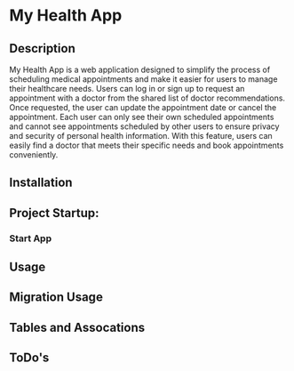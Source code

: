 # My Health App


## Description
My Health App is a web application designed to simplify the process of scheduling medical appointments and make it easier for users to manage their healthcare needs. Users can log in or sign up to request an appointment with a doctor from the shared list of doctor recommendations. Once requested, the user can update the appointment date or cancel the appointment. Each user can only see their own scheduled appointments and cannot see appointments scheduled by other users to ensure privacy and security of personal health information. With this feature, users can easily find a doctor that meets their specific needs and book appointments conveniently.


## Installation




## Project Startup:

### Start App



## Usage  


## Migration Usage


 ## Tables and Assocations


  


## ToDo's  

